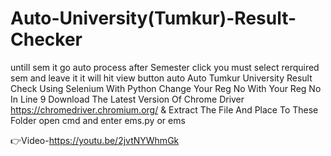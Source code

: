 # Auto-University(Tumkur)-Result-Checker
untill sem it go auto process after Semester click you must select rerquired sem and leave it it will hit view button auto
Auto Tumkur University Result Check Using Selenium With Python
Change Your Reg No With Your Reg No In Line 9
Download The Latest Version Of Chrome Driver https://chromedriver.chromium.org/
& Extract The File And Place To These Folder
open cmd and enter ems.py or ems

👉Video-https://youtu.be/2jvtNYWhmGk
